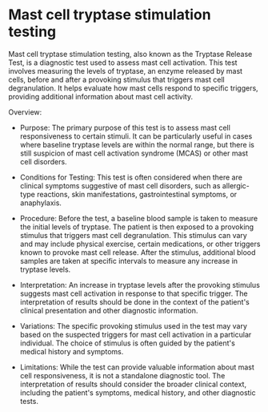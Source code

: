 # Mast cell tryptase stimulation testing

Mast cell tryptase stimulation testing, also known as the Tryptase Release Test, is a diagnostic test used to assess mast cell activation. This test involves measuring the levels of tryptase, an enzyme released by mast cells, before and after a provoking stimulus that triggers mast cell degranulation. It helps evaluate how mast cells respond to specific triggers, providing additional information about mast cell activity.

Overview:

* Purpose: The primary purpose of this test is to assess mast cell responsiveness to certain stimuli. It can be particularly useful in cases where baseline tryptase levels are within the normal range, but there is still suspicion of mast cell activation syndrome (MCAS) or other mast cell disorders.

* Conditions for Testing: This test is often considered when there are clinical symptoms suggestive of mast cell disorders, such as allergic-type reactions, skin manifestations, gastrointestinal symptoms, or anaphylaxis.

* Procedure: Before the test, a baseline blood sample is taken to measure the initial levels of tryptase. The patient is then exposed to a provoking stimulus that triggers mast cell degranulation. This stimulus can vary and may include physical exercise, certain medications, or other triggers known to provoke mast cell release. After the stimulus, additional blood samples are taken at specific intervals to measure any increase in tryptase levels.

* Interpretation: An increase in tryptase levels after the provoking stimulus suggests mast cell activation in response to that specific trigger. The interpretation of results should be done in the context of the patient's clinical presentation and other diagnostic information.

* Variations: The specific provoking stimulus used in the test may vary based on the suspected triggers for mast cell activation in a particular individual. The choice of stimulus is often guided by the patient's medical history and symptoms.

* Limitations: While the test can provide valuable information about mast cell responsiveness, it is not a standalone diagnostic tool. The interpretation of results should consider the broader clinical context, including the patient's symptoms, medical history, and other diagnostic tests.
